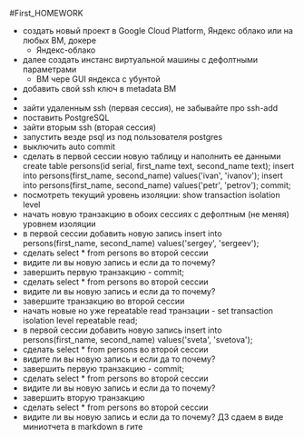 #First_HOMEWORK
* создать новый проект в Google Cloud Platform, Яндекс облако или на любых ВМ, докере
  * Яндекс-облако
* далее создать инстанс виртуальной машины с дефолтными параметрами
  * ВМ чере GUI яндекса с убунтой  
* добавить свой ssh ключ в metadata ВМ
 * 
* зайти удаленным ssh (первая сессия), не забывайте про ssh-add
* поставить PostgreSQL
* зайти вторым ssh (вторая сессия)
* запустить везде psql из под пользователя postgres
* выключить auto commit
* сделать
в первой сессии новую таблицу и наполнить ее данными create table persons(id serial, first_name text, second_name text); insert into persons(first_name, second_name) values('ivan', 'ivanov'); insert into persons(first_name, second_name) values('petr', 'petrov'); commit;
* посмотреть текущий уровень изоляции: show transaction isolation level
* начать новую транзакцию в обоих сессиях с дефолтным (не меняя) уровнем изоляции
* в первой сессии добавить новую запись insert into persons(first_name, second_name) values('sergey', 'sergeev');
* сделать select * from persons во второй сессии
* видите ли вы новую запись и если да то почему?
* завершить первую транзакцию - commit;
* сделать select * from persons во второй сессии
* видите ли вы новую запись и если да то почему?
* завершите транзакцию во второй сессии
* начать новые но уже repeatable read транзации - set transaction isolation level repeatable read;
* в первой сессии добавить новую запись insert into persons(first_name, second_name) values('sveta', 'svetova');
* сделать select * from persons во второй сессии
* видите ли вы новую запись и если да то почему?
* завершить первую транзакцию - commit;
* сделать select * from persons во второй сессии
* видите ли вы новую запись и если да то почему?
* завершить вторую транзакцию
* сделать select * from persons во второй сессии
* видите ли вы новую запись и если да то почему? ДЗ сдаем в виде миниотчета в markdown в гите
